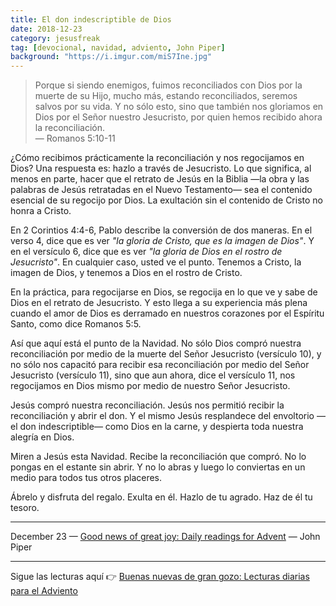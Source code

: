 ```yaml
---
title: El don indescriptible de Dios
date: 2018-12-23
category: jesusfreak
tag: [devocional, navidad, adviento, John Piper]
background: "https://i.imgur.com/miS7Ine.jpg"
---
```


> Porque si siendo enemigos, fuimos reconciliados con Dios por la muerte de su Hijo, mucho más, estando reconciliados, seremos salvos por su vida. Y no sólo esto, sino que también nos gloriamos en Dios por el Señor nuestro Jesucristo, por quien hemos recibido ahora la reconciliación.<br>
> — Romanos 5:10-11

¿Cómo recibimos prácticamente la reconciliación y nos regocijamos en Dios? Una respuesta es: hazlo a través de Jesucristo. Lo que significa, al menos en parte, hacer que el retrato de Jesús en la Biblia —la obra y las palabras de Jesús retratadas en el Nuevo Testamento— sea el contenido esencial de su regocijo por Dios. La exultación sin el contenido de Cristo no honra a Cristo.

En 2 Corintios 4:4-6, Pablo describe la conversión de dos maneras. En el verso 4, dice que es ver _"la gloria de Cristo, que es la imagen de Dios"_. Y en el versículo 6, dice que es ver _"la gloria de Dios en el rostro de Jesucristo"_. En cualquier caso, usted ve el punto. Tenemos a Cristo, la imagen de Dios, y tenemos a Dios en el rostro de Cristo.

En la práctica, para regocijarse en Dios, se regocija en lo que ve y sabe de Dios en el retrato de Jesucristo. Y esto llega a su experiencia más plena cuando el amor de Dios es derramado en nuestros corazones por el Espíritu Santo, como dice Romanos 5:5.

Así que aquí está el punto de la Navidad. No sólo Dios compró nuestra reconciliación por medio de la muerte del Señor Jesucristo (versículo 10), y no sólo nos capacitó para recibir esa reconciliación por medio del Señor Jesucristo (versículo 11), sino que aun ahora, dice el versículo 11, nos regocijamos en Dios mismo por medio de nuestro Señor Jesucristo.

Jesús compró nuestra reconciliación. Jesús nos permitió recibir la reconciliación y abrir el don. Y el mismo Jesús resplandece del envoltorio —el don indescriptible— como Dios en la carne, y despierta toda nuestra alegría en Dios.

Miren a Jesús esta Navidad. Recibe la reconciliación que compró. No lo pongas en el estante sin abrir. Y no lo abras y luego lo conviertas en un medio para todos tus otros placeres.

Ábrelo y disfruta del regalo. Exulta en él. Hazlo de tu agrado. Haz de él tu tesoro.

---

December 23 — [Good news of great joy: Daily readings for Advent](https://www.desiringgod.org/books/good-news-of-great-joy) — John Piper

---

Sigue las lecturas aquí 👉 [Buenas nuevas de gran gozo: Lecturas diarias para el Adviento](/jesusfreak/buenas-nuevas-de-gran-gozo-lecturas-diarias-para-adviento)